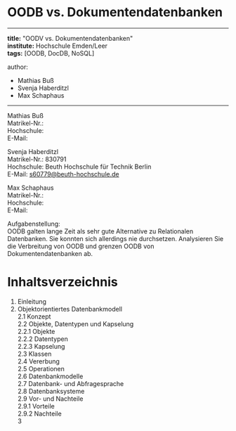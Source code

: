 # OODB vs. Dokumentendatenbanken

---
**title:** "OODV vs. Dokumentendatenbanken"   
**institute:** Hochschule Emden/Leer   
**tags:** [OODB, DocDB, NoSQL]

author:
- Mathias Buß
- Svenja Haberditzl
- Max Schaphaus

---

Mathias Buß   
Matrikel-Nr.:  
Hochschule:   
E-Mail:

Svenja Haberditzl   
Matrikel-Nr.: 830791   
Hochschule: Beuth Hochschule für Technik Berlin   
E-Mail: s60779@beuth-hochschule.de

Max Schaphaus   
Matrikel-Nr.:   
Hochschule:   
E-Mail:

Aufgabenstellung:   
OODB galten lange Zeit als sehr gute Alternative zu Relationalen Datenbanken. Sie konnten sich allerdings nie durchsetzen.
Analysieren Sie die Verbreitung von OODB und grenzen OODB von Dokumentendatenbanken ab.

# Inhaltsverzeichnis
 
1. Einleitung   
2. Objektorientiertes Datenbankmodell   
   2.1 Konzept   
   2.2 Objekte, Datentypen und Kapselung   
       2.2.1 Objekte   
       2.2.2 Datentypen   
       2.2.3 Kapselung   
   2.3 Klassen   
   2.4 Vererbung   
   2.5 Operationen   
   2.6 Datenbankmodelle   
   2.7 Datenbank- und Abfragesprache   
   2.8 Datenbanksysteme   
   2.9 Vor- und Nachteile   
       2.9.1 Vorteile   
       2.9.2 Nachteile   
   3 






